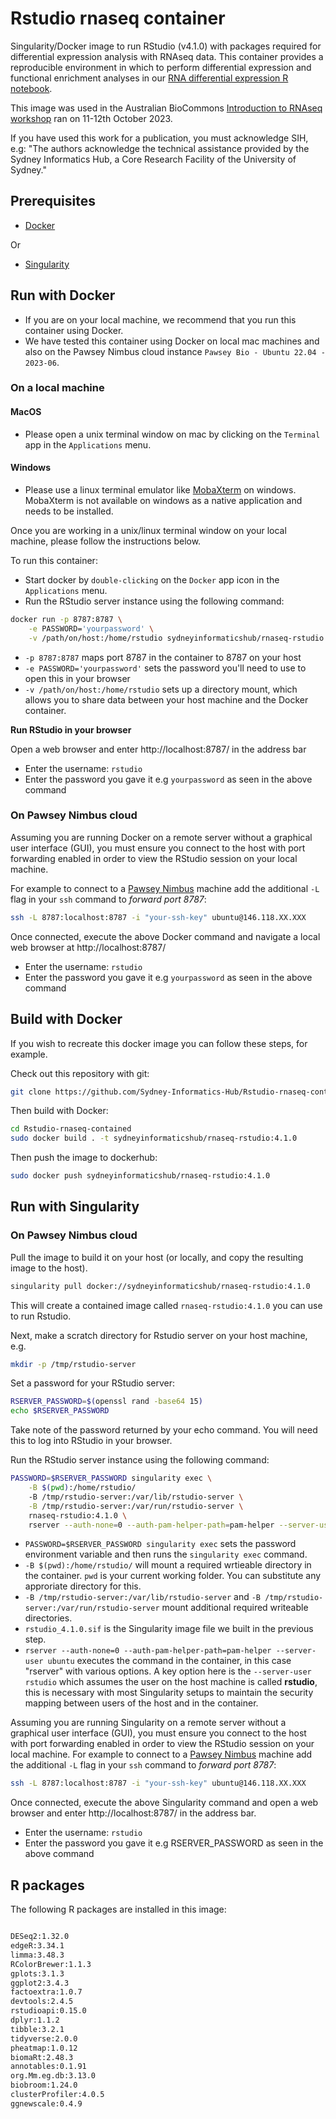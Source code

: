 # Rstudio rnaseq container

Singularity/Docker image to run RStudio (v4.1.0) with packages required for differential expression analysis with RNAseq data. This container provides a reproducible environment in which to perform differential expression and functional enrichment analyses in our [RNA differential expression R notebook](https://github.com/Sydney-Informatics-Hub/rnaseq-differential-expression-Rnotebook). 

This image was used in the Australian BioCommons [Introduction to RNAseq workshop](https://sydney-informatics-hub.github.io/rnaseq-workshop-2023/) ran on 11-12th October 2023.

If you have used this work for a publication, you must acknowledge SIH, e.g: "The authors acknowledge the technical assistance provided by the Sydney Informatics Hub, a Core Research Facility of the University of Sydney."

## Prerequisites

* [Docker](https://docs.docker.com/get-docker/)

Or

* [Singularity](https://docs.sylabs.io/guides/3.7/admin-guide/installation.html)


## Run with Docker
- If you are on your local machine, we recommend that you run this container using Docker.  
- We have tested this container using Docker on local mac machines and also on the Pawsey Nimbus cloud instance `Pawsey Bio - Ubuntu 22.04 - 2023-06`.
  
### On a local machine

#### MacOS 
- Please open a unix terminal window on mac by clicking on the `Terminal` app in the `Applications` menu.

#### Windows
- Please use a linux terminal emulator like [MobaXterm](https://mobaxterm.mobatek.net/) on windows. MobaXterm is not available on windows as a native application and needs to be installed.

Once you are working in a unix/linux terminal window on your local machine, please follow the instructions below.

To run this container:  

- Start docker by `double-clicking` on the `Docker` app icon in the `Applications` menu. 
- Run the RStudio server instance using the following command: 

```bash 
docker run -p 8787:8787 \
    -e PASSWORD='yourpassword' \
    -v /path/on/host:/home/rstudio sydneyinformaticshub/rnaseq-rstudio:4.1.0
```
* `-p 8787:8787` maps port 8787 in the container to 8787 on your host
* `-e PASSWORD='yourpassword'` sets the password you'll need to use to open this in your browser
* `-v /path/on/host:/home/rstudio` sets up a directory mount, which allows you to share data between your host machine and the Docker container.

**Run RStudio in your browser**  

Open a web browser and enter http://localhost:8787/  in the address bar

- Enter the username: `rstudio`
- Enter the password you gave it e.g `yourpassword` as seen in the above command

### On Pawsey Nimbus cloud
Assuming you are running Docker on a remote server without a graphical user interface (GUI), you must ensure you connect to the host with port forwarding enabled in order to view the RStudio session on your local machine.

For example to connect to a [Pawsey Nimbus](https://nimbus.pawsey.org.au/) machine add the additional `-L` flag in your `ssh` command to *forward port 8787*:
```bash
ssh -L 8787:localhost:8787 -i "your-ssh-key" ubuntu@146.118.XX.XXX
````
Once connected, execute the above Docker command and navigate a local web browser at http://localhost:8787/ 

- Enter the username: `rstudio`
- Enter the password you gave it e.g `yourpassword` as seen in the above command


## Build with Docker
If you wish to recreate this docker image you can follow these steps, for example.

Check out this repository with git:

```bash 
git clone https://github.com/Sydney-Informatics-Hub/Rstudio-rnaseq-contained.git

```

Then build with Docker:

```bash
cd Rstudio-rnaseq-contained
sudo docker build . -t sydneyinformaticshub/rnaseq-rstudio:4.1.0
```

Then push the image to dockerhub:
```bash
sudo docker push sydneyinformaticshub/rnaseq-rstudio:4.1.0
```

## Run with Singularity

### On Pawsey Nimbus cloud

Pull the image to build it on your host (or locally, and copy the resulting image to the host). 

```bash 
singularity pull docker://sydneyinformaticshub/rnaseq-rstudio:4.1.0
```
This will create a contained image called `rnaseq-rstudio:4.1.0` you can use to run Rstudio.

Next, make a scratch directory for Rstudio server on your host machine, e.g.

```bash
mkdir -p /tmp/rstudio-server
```


Set a password for your RStudio server:
```bash
RSERVER_PASSWORD=$(openssl rand -base64 15)
echo $RSERVER_PASSWORD
```

Take note of the password returned by your echo command. You will need this to log into RStudio in your browser.

Run the RStudio server instance using the following command: 
```bash
PASSWORD=$RSERVER_PASSWORD singularity exec \
    -B $(pwd):/home/rstudio/
    -B /tmp/rstudio-server:/var/lib/rstudio-server \
    -B /tmp/rstudio-server:/var/run/rstudio-server \
    rnaseq-rstudio:4.1.0 \
    rserver --auth-none=0 --auth-pam-helper-path=pam-helper --server-user rstudio
```

* `PASSWORD=$RSERVER_PASSWORD singularity exec` sets the password environment variable and then runs the `singularity exec` command.
* `-B $(pwd):/home/rstudio/` will mount a required wrtieable directory in the container. `pwd` is your current working folder. You can substitute any approriate directory for this.
* `-B /tmp/rstudio-server:/var/lib/rstudio-server` and `-B /tmp/rstudio-server:/var/run/rstudio-server` mount additional required writeable directories.
* `rstudio_4.1.0.sif` is the Singularity image file we built in the previous step.
* `rserver --auth-none=0 --auth-pam-helper-path=pam-helper --server-user ubuntu` executes the command in the container, in this case "rserver" with various options. A key option here is the `--server-user rstudio` which assumes the user on the host machine is called **rstudio**, this is necessary with most Singularity setups to maintain the security mapping between users of the host and in the container.

Assuming you are running Singularity on a remote server without a graphical user interface (GUI), you must ensure you connect to the host with port forwarding enabled in order to view the RStudio session on your local machine.
For example to connect to a [Pawsey Nimbus](https://nimbus.pawsey.org.au/) machine add the additional `-L` flag in your `ssh` command to *forward port 8787*:
```bash
ssh -L 8787:localhost:8787 -i "your-ssh-key" ubuntu@146.118.XX.XXX
````
Once connected, execute the above Singularity command and open a web browser and enter http://localhost:8787/ in the address bar.   

- Enter the username: `rstudio`  
- Enter the password you gave it e.g RSERVER_PASSWORD as seen in the above command


## R packages 

The following R packages are installed in this image: 

```default

DESeq2:1.32.0
edgeR:3.34.1
limma:3.48.3
RColorBrewer:1.1.3
gplots:3.1.3
ggplot2:3.4.3
factoextra:1.0.7
devtools:2.4.5
rstudioapi:0.15.0
dplyr:1.1.2
tibble:3.2.1
tidyverse:2.0.0
pheatmap:1.0.12
biomaRt:2.48.3
annotables:0.1.91
org.Mm.eg.db:3.13.0
biobroom:1.24.0
clusterProfiler:4.0.5
ggnewscale:0.4.9

```


